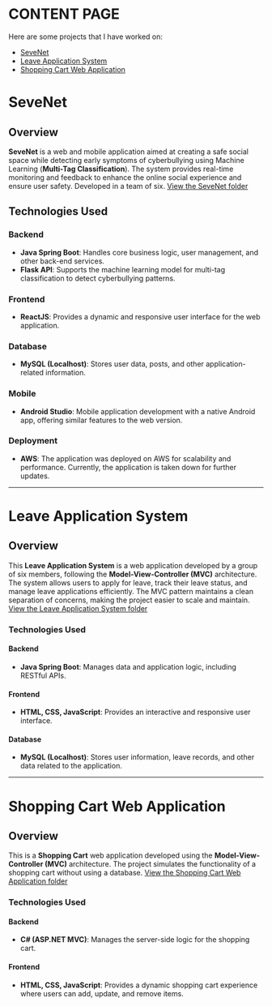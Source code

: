# CONTENT PAGE
Here are some projects that I have worked on:

- [SeveNet](#sevenet)
- [Leave Application System](#leave-application-system)
- [Shopping Cart Web Application](#shopping-cart-web-application)
  
# SeveNet

## Overview
**SeveNet** is a web and mobile application aimed at creating a safe social space while detecting early symptoms of cyberbullying using Machine Learning (**Multi-Tag Classification**). The system provides real-time monitoring and feedback to enhance the online social experience and ensure user safety. Developed in a team of six.
[View the SeveNet folder](https://github.com/laysiong/NUS-ISS_Projects/tree/root/SeveNet)

## Technologies Used

### Backend
- **Java Spring Boot**: Handles core business logic, user management, and other back-end services.
- **Flask API**: Supports the machine learning model for multi-tag classification to detect cyberbullying patterns.

### Frontend
- **ReactJS**: Provides a dynamic and responsive user interface for the web application.

### Database
- **MySQL (Localhost)**: Stores user data, posts, and other application-related information.

### Mobile
- **Android Studio**: Mobile application development with a native Android app, offering similar features to the web version.

### Deployment
- **AWS**: The application was deployed on AWS for scalability and performance. Currently, the application is taken down for further updates.

---

# Leave Application System

## Overview
This **Leave Application System** is a web application developed by a group of six members, following the **Model-View-Controller (MVC)** architecture. The system allows users to apply for leave, track their leave status, and manage leave applications efficiently. The MVC pattern maintains a clean separation of concerns, making the project easier to scale and maintain.
[View the Leave Application System folder](https://github.com/laysiong/NUS-ISS_Projects/tree/root/Leave_Application_System)

### Technologies Used

#### Backend
- **Java Spring Boot**: Manages data and application logic, including RESTful APIs.

#### Frontend
- **HTML, CSS, JavaScript**: Provides an interactive and responsive user interface.

#### Database
- **MySQL (Localhost)**: Stores user information, leave records, and other data related to the application.

---

# Shopping Cart Web Application

## Overview
This is a **Shopping Cart** web application developed using the **Model-View-Controller (MVC)** architecture. The project simulates the functionality of a shopping cart without using a database.
[View the Shopping Cart Web Application folder](https://github.com/laysiong/NUS-ISS_Projects/tree/root/ShoppingCart_ASPNET)

### Technologies Used

#### Backend
- **C# (ASP.NET MVC)**: Manages the server-side logic for the shopping cart.

#### Frontend
- **HTML, CSS, JavaScript**: Provides a dynamic shopping cart experience where users can add, update, and remove items.
